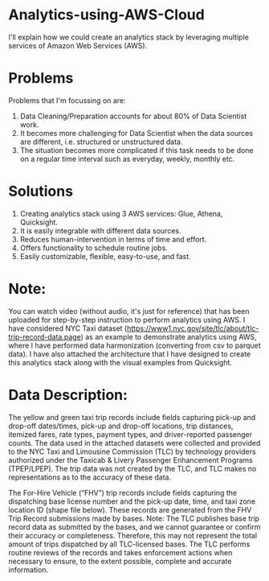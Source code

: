 # Analytics-using-AWS-Cloud

I'll explain how we could create an analytics stack by leveraging multiple services of Amazon Web Services (AWS).

# Problems 
Problems that I'm focussing on are:
1. Data Cleaning/Preparation accounts for about 80% of Data Scientist work.
2. It becomes more challenging for Data Scientist when the data sources are different, i.e. structured or unstructured data.
3. The situation becomes more complicated if this task needs to be done on a regular time interval such as everyday, weekly, monthly etc.

# Solutions

1. Creating analytics stack using 3 AWS services: Glue, Athena, Quicksight.
2. It is easily integrable with different data sources.
3. Reduces human-intervention in terms of time and effort.
4. Offers functionality to schedule routine jobs.
5. Easily customizable, flexible, easy-to-use, and fast.

# Note:

You can watch video (without audio, it's just for reference) that has been uploaded for step-by-step instruction to perform analytics using AWS. I have considered NYC Taxi dataset (https://www1.nyc.gov/site/tlc/about/tlc-trip-record-data.page) as an example to demonstrate analytics using AWS, where I have performed data harmonization (converting from csv to parquet data). I have also attached the architecture that I have designed to create this analytics stack along with the visual examples from Quicksight.

# Data Description:

The yellow and green taxi trip records include fields capturing pick-up and drop-off dates/times, pick-up and drop-off locations, trip distances, itemized fares, rate types, payment types, and driver-reported passenger counts. The data used in the attached datasets were collected and provided to the NYC Taxi and Limousine Commission (TLC) by technology providers authorized under the Taxicab & Livery Passenger Enhancement Programs (TPEP/LPEP). The trip data was not created by the TLC, and TLC makes no representations as to the accuracy of these data.

The For-Hire Vehicle (“FHV”) trip records include fields capturing the dispatching base license number and the pick-up date, time, and taxi zone location ID (shape file below). These records are generated from the FHV Trip Record submissions made by bases. Note: The TLC publishes base trip record data as submitted by the bases, and we cannot guarantee or confirm their accuracy or completeness. Therefore, this may not represent the total amount of trips dispatched by all TLC-licensed bases. The TLC performs routine reviews of the records and takes enforcement actions when necessary to ensure, to the extent possible, complete and accurate information.


